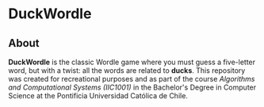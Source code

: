 # DuckWordle

## About

**DuckWordle** is the classic Wordle game where you must guess a five-letter word, but with a twist: all the words are related to **ducks**. This repository was created for recreational purposes and as part of the course *Algorithms and Computational Systems (IIC1001)* in the Bachelor's Degree in Computer Science at the Pontificia Universidad Católica de Chile.